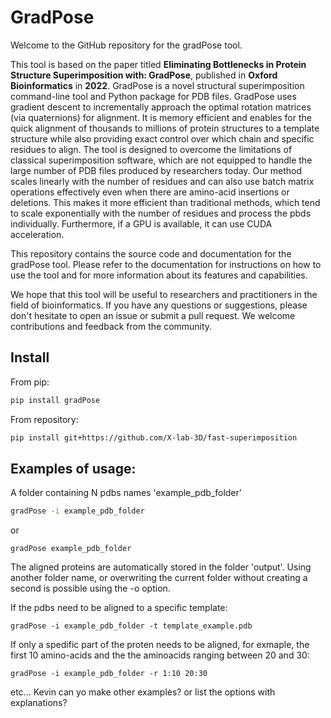 # GradPose

Welcome to the GitHub repository for the gradPose tool.

This tool is based on the paper titled **Eliminating Bottlenecks in Protein Structure Superimposition with: GradPose**, published in **Oxford Bioinformatics** in **2022**. GradPose is a novel structural superimposition command-line tool and Python package for PDB files. GradPose uses gradient descent to incrementally approach the optimal rotation matrices (via quaternions) for alignment.  It is memory efficient and enables for the quick alignment of thousands to millions of protein structures to a template structure while also providing exact control over which chain and specific residues to align. The tool is designed to overcome the limitations of classical superimposition software, which are not equipped to handle the large number of PDB files produced by researchers today. Our method scales linearly with the number of residues and can also use batch matrix operations effectively even when there are amino-acid insertions or deletions. This makes it more efficient than traditional methods, which tend to scale exponentially with the number of residues and process the pbds individually. Furthermore, if a GPU is available, it can use CUDA acceleration.

This repository contains the source code and documentation for the gradPose tool. Please refer to the documentation for instructions on how to use the tool and for more information about its features and capabilities.

We hope that this tool will be useful to researchers and practitioners in the field of bioinformatics. If you have any questions or suggestions, please don't hesitate to open an issue or submit a pull request. We welcome contributions and feedback from the community.

## Install

From pip:
    
```bash
pip install gradPose
```

From repository:
    
```bash
pip install git+https://github.com/X-lab-3D/fast-superimposition
```

## Examples of usage:

A folder containing N pdbs names 'example_pdb_folder'

```bash
gradPose -i example_pdb_folder
```
or
```
gradPose example_pdb_folder
```
The aligned proteins are automatically stored in the folder 'output'. Using another folder name, or overwriting the current folder without creating a second is possible using the -o option. 


If the pdbs need to be aligned to a specific template:
```
gradPose -i example_pdb_folder -t template_example.pdb
```

If only a spedific part of the proten needs to be aligned, for exmaple, the first 10 amino-acids and the the aminoacids ranging between 20 and 30:

```
gradPose -i example_pdb_folder -r 1:10 20:30
```

etc... Kevin can yo make other examples? or list the options with explanations?
